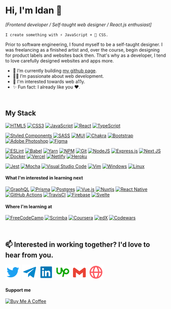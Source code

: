 # Hi, I'm Idan 👋

_[Frontend developer / Self-taught web designer / React.js enthusiast]_

`I create something with ⚡ JavaScript + 🧁 CSS.`

Prior to software engineering, I found myself to be a self-taught designer. I was freelancing as a finished artist and, over the course, begin designing for product labels and websites back then. That's why as a developer, I tend to love carefully designed websites and apps more.

- 🚀 I’m currently building [my github page](http://onpilot.github.io/).
- 👨‍🚀 I’m passionate about web development.
- 🔭 I'm interested towards web a11y.
- ✨ Fun fact: I already like you ❤️.

<br/>

## My Stack

[![HTML5](https://img.shields.io/badge/html5-%23E34F26.svg?style=appveyor&style=flat&logo=html5&logoColor=white)](#stack)
[![CSS3](https://img.shields.io/badge/css3-%231572B6.svg?style=appveyor&style=flat&logo=css3&logoColor=white)](#stack)
[![JavaScript](https://img.shields.io/badge/javascript-%23323330.svg?style=appveyor&style=flat&logo=javascript&logoColor=%23F7DF1E)](#stack)
[![React](https://img.shields.io/badge/react-%2320232a.svg?style=appveyor&style=flat&logo=react&logoColor=%2361DAFB)](#stack)
[![TypeScript](https://img.shields.io/badge/typescript-%23007ACC.svg?style=appveyor&style=flat&logo=typescript&logoColor=white)](#stack)

[![Styled Components](https://img.shields.io/badge/styled--components-DB7093?style=appveyor&style=flat&logo=styled-components&logoColor=white)](#stack)
[![SASS](https://img.shields.io/badge/SASS-hotpink.svg?style=appveyor&style=flat&logo=SASS&logoColor=white)](#stack)
[![MUI](https://img.shields.io/badge/MUI-%230081CB.svg?style=appveyor&style=flat&logo=mui&logoColor=white)](#stack)
[![Chakra](https://img.shields.io/badge/chakra-%234ED1C5.svg?style=appveyor&style=flat&logo=chakraui&logoColor=white)](#stack)
[![Bootstrap](https://img.shields.io/badge/bootstrap-%23563D7C.svg?style=appveyor&style=flat&logo=bootstrap&logoColor=white)](#stack)
[![Adobe Photoshop](https://img.shields.io/badge/adobe%20photoshop-%2331A8FF.svg?style=appveyor&style=flat&logo=adobe%20photoshop&logoColor=white)](#stack)
[![Figma](https://img.shields.io/badge/figma-%23F24E1E.svg?style=appveyor&style=flat&logo=figma&logoColor=white)](#stack)

[![ESLint](https://img.shields.io/badge/ESLint-4B3263?style=appveyor&style=flat&logo=eslint&logoColor=white)](#stack)
[![Babel](https://img.shields.io/badge/Babel-F9DC3e?style=appveyor&style=flat&logo=babel&logoColor=black)](#stack)
[![Yarn](https://img.shields.io/badge/yarn-%232C8EBB.svg?style=appveyor&style=flat&logo=yarn&logoColor=white)](#stack)
[![NPM](https://img.shields.io/badge/NPM-%23000000.svg?style=appveyor&style=flat&logo=npm&logoColor=white)](#stack)
[![Git](https://img.shields.io/badge/git-%23F05033.svg?style=appveyor&style=flat&logo=git&logoColor=white)](#stack)
[![NodeJS](https://img.shields.io/badge/node.js-6DA55F?style=appveyor&style=flat&logo=node.js&logoColor=white)](#stack)
[![Express.js](https://img.shields.io/badge/express.js-%23404d59.svg?styleappveyor&style=flat&logo=express&logoColor=%2361DAFB)](#stack)
[![Next JS](https://img.shields.io/badge/Next-black?style=appveyor&style=flat&logo=next.js&logoColor=white)](#stack)
[![Docker](https://img.shields.io/badge/docker-%230db7ed.svg?style=appveyor&style=flat&logo=docker&logoColor=white)](#stack)
[![Vercel](https://img.shields.io/badge/vercel-%23000000.svg?style=appveyor&style=flat&logo=vercel&logoColor=white)](#stack)
[![Netlify](https://img.shields.io/badge/netlify-%23000000.svg?style=appveyor&style=flat&logo=netlify&logoColor=#00C7B7)](#stack)
[![Heroku](https://img.shields.io/badge/heroku-%23430098.svg?style=appveyor&style=flat&logo=heroku&logoColor=white)](#stack)

[![Jest](https://img.shields.io/badge/-jest-%23C21325?style=appveyor&style=flat&logo=jest&logoColor=white)](#stack)
[![Mocha](https://img.shields.io/badge/-mocha-%238D6748?style=appveyor&style=flat&logo=mocha&logoColor=white)](#stack)
[![Visual Studio Code](https://img.shields.io/badge/Visual%20Studio%20Code-0078d7.svg?style=appveyor&style=flat&logo=visual-studio-code&logoColor=white)](#stack)
[![Vim](https://img.shields.io/badge/VIM-%2311AB00.svg?style=appveyor&style=flat&logo=vim&logoColor=white)](#stack)
[![Windows](https://img.shields.io/badge/Windows-0078D6?style=appveyor&style=flat&logo=windows&logoColor=white)](#stack)
[![Linux](https://img.shields.io/badge/Linux-FCC624?style=appveyor&style=flat&logo=linux&logoColor=black)](#stack)

#### What I'm interested in learning next

[![GraphQL](https://img.shields.io/badge/-GraphQL-E10098?style=appveyor&style=flat&logo=graphql&logoColor=white)](#learn-next)
[![Prisma](https://img.shields.io/badge/Prisma-3982CE?style=appveyor&style=flat&logo=Prisma&logoColor=white)](#learn-next)
[![Postgres](https://img.shields.io/badge/postgres-%23316192.svg?style=appveyor&style=flat&logo=postgresql&logoColor=white)](#learn-next)
[![Vue.js](https://img.shields.io/badge/vuejs-%2335495e.svg?style=appveyor&style=flat&logo=vuedotjs&logoColor=%234FC08D)](#learn-next)
[![Nuxtjs](https://img.shields.io/badge/Nuxt-002E3B?style=appveyor&style=flat&logo=nuxtdotjs&logoColor=#00DC82)](#learn-next)
[![React Native](https://img.shields.io/badge/react_native-%2320232a.svg?style=appveyor&style=flat&logo=react&logoColor=%2361DAFB)](#learn-next)
[![GitHub Actions](https://img.shields.io/badge/github%20actions-%232671E5.svg?style=appveyor&style=flat&logo=githubactions&logoColor=white)](#learn-next)
[![TravisCI](https://img.shields.io/badge/travis%20ci-%232B2F33.svg?style=appveyor&style=flat&logo=travis&logoColor=white)](#learn-next)
[![Firebase](https://img.shields.io/badge/firebase-%23039BE5.svg?style=appveyor&style=flat&logo=firebase)](#learn-next)
[![Svelte](https://img.shields.io/badge/svelte-%23f1413d.svg?style=appveyor&style=flat&logo=svelte&logoColor=white)](#learn-next)

#### Where I'm learning at

[![FreeCodeCamp](https://img.shields.io/badge/Freecodecamp-%23123.svg?&style=appveyor&style=plastic&logo=freecodecamp&logoColor=green)](https://freecodecamp.org/onpilot)
[![Scrimba](https://img.shields.io/badge/scrimba-2B283A?style=appveyor&style=plastic&logo=scrimba&logoColor=white)](#courses)
[![Coursera](https://img.shields.io/badge/Coursera-%230056D2.svg?style=appveyor&style=plastic&logo=Coursera&logoColor=white)](#courses)
[![edX](https://img.shields.io/badge/edX-%2302262B.svg?style=appveyor&style=plastic&logo=edX&logoColor=white)](#courses)
[![Codewars](https://www.codewars.com/users/onpilot/badges/micro)](https://www.codewars.com/users/onpilot)

<br/>

## 📫 Interested in working together? I'd love to hear from you.

<a href="https://twitter.com/onpilot_"><img src="img/twitter.svg" alt="Twitter" style="height: 48px; width: 48px;"></a>
<a href="https://t.me/onpilot"><img src="img/telegram.svg" alt="Telegram" style="height: 48px; width: 48px;"></a>
<a href="https://www.linkedin.com/in/onpilot"><img src="img/linkedin.svg" alt="LinkedIn" style="height: 48px; width: 48px;"></a>
<a href="https://www.upwork.com/freelancers/~01a47cdc3cbcf692a9"><img src="img/upwork.svg" alt="Upwork" style="height: 48px; width: 48px;"></a>
<a href="mailto:idan.onpilot@gmail.com"><img src="img/gmail.svg" alt="Gmail" style="height: 48px; width: 48px;"></a>
<a href="https://onpilot.github.io"><img src="img/globe.svg" alt="Website" style="height: 48px; width: 48px;"></a>

#### Support me

<a href="https://www.buymeacoffee.com/onpilot"><img src="https://cdn.buymeacoffee.com/buttons/v2/default-yellow.png" alt="Buy Me A Coffee" style="height: 60px !important;width: 217px !important;" ></a>
